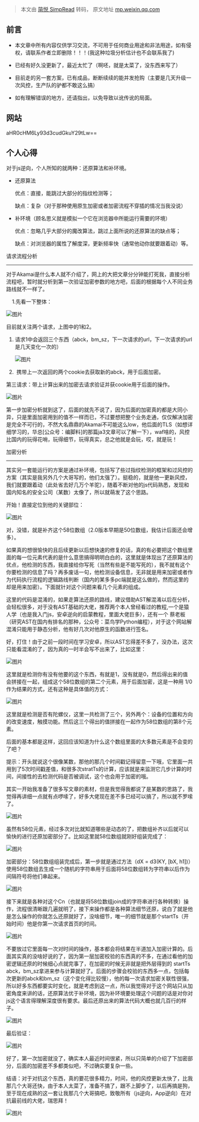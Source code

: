 > 本文由 [简悦 SimpRead](http://ksria.com/simpread/) 转码， 原文地址 [mp.weixin.qq.com](https://mp.weixin.qq.com/s/FN7gJ0NTsA-9mrcbtoJbEQ)

前言
--

*   本文章中所有内容仅供学习交流，不可用于任何商业用途和非法用途，如有侵权，请联系作者立即删除！！！(我这种垃圾分析估计也不会联系我了)
    
*   已经有好久没更新了，最近太忙了（啊呸，就是太菜了，没东西来写了）
    
      
    
*   目前走的另一套方案，已有成品，断断续续的能并发抢购（主要是几天升级一次风控，生产队的驴都不敢这么搞）
    
      
    
*   如有理解错误的地方，还请指出，以免导致以讹传讹的局面。  
    

网站
--

aHR0cHM6Ly93d3cudGkuY29tLw==

  

个人心得
----

对于js逆向，个人所知的就两种：还原算法和补环境。

*   还原算法
    
    优点：直接，能跳过大部分的指纹检测等；
    
    缺点：复杂（对于那种使用原生加密或者加密流程不穿插的情况当我没说）
    
      
    
*   补环境（顾名思义就是模拟一个它在浏览器中所能运行需要的环境）
    
    优点：忽略几乎大部分的魔改算法，跳过上面所说的还原算法的缺点等；
    
    缺点：对浏览器的属性了解度深，更新频率快（通常他动你就要跟着动）等。
    
      
    

  

请求流程分析

* * *

  

对于Akamai是什么本人就不介绍了，网上的大把文章分分钟能打死我，直接分析流程吧，暂时就分析到第一次验证加密参数的地方吧，后面的根据每个人不同业务路线就不一样了。

    1.先看一下整体：  

![图片](https://mmbiz.qpic.cn/mmbiz_png/xicChT5PFHy6ATBuSS5PArOTRmnkm2iaTYpQpzrpYqDkqmE56HTueQicd7wibEOWbPrRlph8TNXvJSHaxyWB30yh3w/640?wx_fmt=png&wxfrom=5&wx_lazy=1&wx_co=1)

目前就关注两个请求，上图中的1和2。

1.  请求1中会返回三个东西（abck，bm_sz，下一次请求的url，下一次请求的url是几天变化一次的）
    
      
    
    ![图片](https://mmbiz.qpic.cn/mmbiz_png/xicChT5PFHy6ATBuSS5PArOTRmnkm2iaTYD4rp2oIoKy4mbwHqWbSC2WPRoTia1b4ofMDdB4ictK9WEJtv9mYXzDaw/640?wx_fmt=png&wxfrom=5&wx_lazy=1&wx_co=1)  
    
2.   携带上一次返回的两个cookie去获取新的abck，用于后面加密。
    

  

第三请求：带上计算出来的加密去请求验证并获cookie用于后面的操作。

![图片](https://mmbiz.qpic.cn/mmbiz_png/xicChT5PFHy6ATBuSS5PArOTRmnkm2iaTYHXO81JxiatdLWlHNRnkH9wg5icbZ5BtTPiaW9iaQic75C5FvlAQwz2Wcm5w/640?wx_fmt=png&wxfrom=5&wx_lazy=1&wx_co=1)

第一步加密分析就到这了，后面的就先不说了，因为后面的加密真的都是大同小异，只是里面加密用到的值不一样而已，不过要想把整个业务走通，仅仅解决加密是完全不可行的，不然大名鼎鼎的Akamai不可能这么low，他后面的TLS（如想详细学习的，华总[公众号：编脚料]的那篇ja3文章可以了解一下），waf啥的，风控比国内的玩得花哨，玩得细节，玩得真实，总之他就是会玩，哎，就是玩！

  

  

加密分析

* * *

其实另一套能运行的方案是通过补环境，包括写了些过指纹检测的框架和过风控的方案（其实是我另外几个大哥写的，他们太强了）。挺稳的，就是他一更新风控，我们就要跟着动（此处省去好几万个羊驼），随着不断对他的js代码熟悉，发现和国内知名的安全公司（某数）太像了，所以就萌发了这个思路。

开始！直接定位到他的关键部位：  

  

![图片](https://mmbiz.qpic.cn/mmbiz_png/xicChT5PFHy6ATBuSS5PArOTRmnkm2iaTYRtIOODsqOBzeMr4l0qdEU33xZmxAicZh91lfE6btroUvq3dLRhvxnyA/640?wx_fmt=png&wxfrom=5&wx_lazy=1&wx_co=1)

对，没错，就是补齐这个58位数组（2.0版本早期是50位数组，我估计后面还会增多）。

如果真的想很愉快的且后续更新以后想快速的修复的话，真的有必要把这个数组里面的每一位元素代表的是什么意思搞得明明白白的，这里就是体现出了还原算法的优点，他检测的东西，我直接给你写死（当然有些是不能写死的），我不就有这个你要检测的信息了吗？再多废话一句，他检测设备信息，无非就是用来加密或者作为代码执行流程的逻辑路线判断（国内的某多多pc端就是这么做的，然而这里的却是用来加密）。下面就针对这个问题来看几个元素的组成。

  

这里的代码是混淆的，如果走算法还原的路线，建议借助AST解混淆以后在分析，会轻松很多，对于没有AST基础的大佬，推荐两个本人曾经看过的教程,一个是猿人学（也是我入门js，安卓逆向的启蒙教程，里面大佬巨多），还有一个 蔡老板（研究AST在国内有排名的那种，公众号：菜鸟学Python编程），对于这个网站解混淆只能用于静态分析，他有好几次对他原生的函数进行签名。

  

好，打住！由于之前一段时间在学习安卓，所以AST忘得差不多了，没办法，这次只能看混淆的了，因为真的一时半会写不出来了，比如这里：

![图片](https://mmbiz.qpic.cn/mmbiz_png/xicChT5PFHy6ATBuSS5PArOTRmnkm2iaTYrh1zonOJ5FM8MG9J6QYWhayWAZzEZfr3j89fa9m5dMEL2RDBmoQia9Q/640?wx_fmt=png&wxfrom=5&wx_lazy=1&wx_co=1)

这里就是检测你有没有他要的这个东西，有就是1，没有就是0，然后得出来的值会拼接在一起，组成这个58位数组的第二个元素，用于后面加密，这是一种用 1/0作为结果的方式，还有这种是具体值的方式：

![图片](https://mmbiz.qpic.cn/mmbiz_png/xicChT5PFHy6ATBuSS5PArOTRmnkm2iaTY31mvv8ia5CGvoKzmibRic5BGSV180OIPZibWMUHPYfQSSWtF8WVRSjXPicg/640?wx_fmt=png&wxfrom=5&wx_lazy=1&wx_co=1)

  

这里就是检测是否有陀螺仪，这里一共检测了三个，另外两个：设备的位置和方向的改变速度，触摸功能。然后这三个得出的值拼接在一起作为58位数组的第8个元素。

后面的基本都是这样，这回应该知道为什么这个数组里面的大多数元素是不会变的了吧？

提示：开头就说这个很像某数，那他的那几个时间戳记得留意一下哦，它里面一共用到了5次时间戳差值，和很多次stratTs的计算，应该就是来监测它几步计算的时间，间接性的去检测代码是否被调试，这个也会用于加密的哦。

其实一开始我准备了很多写文章的素材，但是我觉得我都说了是某数的思路了，我觉得再讲细一点就有点啰嗦了，好多大佬现在差不多已经可以搞了，所以就不罗嗦了。

![图片](https://mmbiz.qpic.cn/mmbiz_png/xicChT5PFHy6ATBuSS5PArOTRmnkm2iaTYdFmZ7pugf4qOnQDjSA8Cd7hFPNk971yzreNhQbYOGiaTST3muo3JVmQ/640?wx_fmt=png&wxfrom=5&wx_lazy=1&wx_co=1)

虽然有58位元素，经过多次对比就知道哪些是动态的了，把数组补齐以后就可以愉快的进行还原加密部分了。比如这里就58位数组就刚好组装完成了：

![图片](https://mmbiz.qpic.cn/mmbiz_png/xicChT5PFHy6ATBuSS5PArOTRmnkm2iaTYYVblCSJYFASCibNCseY1WT2ibia1NsNydwS7V264JLl3BYC9TRGqkS4gQ/640?wx_fmt=png&wxfrom=5&wx_lazy=1&wx_co=1)

  

加密部分：58位数组组装完成后，第一步就是通过方法（dX = d3(KY, [bX, h1])）使用58位数组去生成一个随机的字符串用于后面将58位数组转为字符串以后作为间隔符号将他们串起来。

![图片](https://mmbiz.qpic.cn/mmbiz_png/xicChT5PFHy6ATBuSS5PArOTRmnkm2iaTY059ckFmU3hJNTrm8ib35brK7rn4SYthNLuk0T3OmGI9trV6RaOR99Kg/640?wx_fmt=png&wxfrom=5&wx_lazy=1&wx_co=1)

接下来就是各种对这个Cn（也就是将58位数组join成的字符串进行各种转换）操作，流程很清晰跟几遍就明了，接下来操作都是各种算法细节还原，说白了就是他是怎么操作的你就怎么还原就好了，没啥细节，唯一的细节就是那个startTs（开始时间）他是你第一次请求首页的时间。

![图片](https://mmbiz.qpic.cn/mmbiz_png/xicChT5PFHy6ATBuSS5PArOTRmnkm2iaTYgjmDvztC9zeuiakXkyjxJV8vHhBRYQtbNicRnw06Y78E4cg8wxjUN70Q/640?wx_fmt=png&wxfrom=5&wx_lazy=1&wx_co=1)

  

不要放过它里面每一次对时间的操作，基本都会将结果在半道加入加密计算的。后面其实真的没啥好说的了，因为第一层加密校验的东西真的不多，在通过看他的加密逻辑还原的时候细心点就完事了，在加密的时候无非就是把外层得到的 startTs abck，bm_sz拿进来参与计算就好了。后面的步骤会校验的东西多一点，包括每次更新的abck和bm_sz（这个变化得比较慢），他的每一次请求加密关联性很强，所以好多东西都要实时变化，就是考虑到这一点，所以我觉得对于这个网站只从加密角度来讲的话，还原算法优于补环境，因为补环境要处理这个问题的话是对你对js这个语言得理解深度很有要求。最后还原出来的算法代码大概也就几百行的样子。

![图片](https://mmbiz.qpic.cn/mmbiz_png/xicChT5PFHy6ATBuSS5PArOTRmnkm2iaTY9ZwxicSu84SicJuT6XRHWYZyfiaw6XWagEGjJRatC9PCibAgQkJEHHNHOw/640?wx_fmt=png&wxfrom=5&wx_lazy=1&wx_co=1)

  

最后验证：

![图片](https://mmbiz.qpic.cn/mmbiz_png/xicChT5PFHy6ATBuSS5PArOTRmnkm2iaTYVOt3I7ibVGJBiacbqASwPRQogYtibCmYwbPgkkghEUUU9CBD476pDpGtw/640?wx_fmt=png&wxfrom=5&wx_lazy=1&wx_co=1)

好了，第一次加密就没了，确实本人最近时间很紧，所以只简单的介绍了下加密部分，后面的加密差不多都类似吧，不过确实要复杂一些。  

  

结语：对于对抗这个东西，真的要花很多精力，时间，他的风控更新太快了，比我那几个大哥还快，由于本人太菜了，准备不搞了，跟不上脚步了，以后再搞是狗，至于现在成熟的这一套让我那几个大哥搞吧，致敬所有（js逆向，App逆向）在对抗最前线的大佬，瑞思拜！

![图片](https://mmbiz.qpic.cn/mmbiz_png/xicChT5PFHy6ATBuSS5PArOTRmnkm2iaTYqHA6hg9dzWhwrwicqS5yfIPVIlv2pr2UAFhPt2IZlQLz81td4rWGdzw/640?wx_fmt=png&wxfrom=5&wx_lazy=1&wx_co=1)